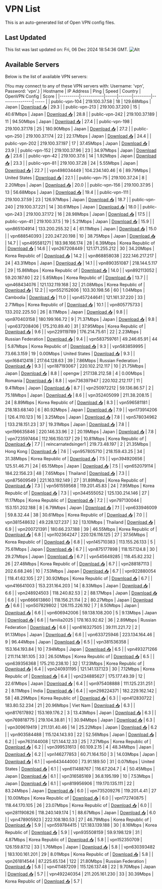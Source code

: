 # VPN List

This is an auto-generated list of Open VPN config files.

## Last Updated

This list was last updated on: Fri, 06 Dec 2024 18:54:36 GMT.
![Alt](https://repobeats.axiom.co/api/embed/186b98318ef1479477931607c1ad7d823f12451f.svg "Repobeats analytics image")

## Available Servers

Below is the list of available VPN servers:

(You may connect to any of these VPN servers with: Username: 'vpn', Password: 'vpn'.)
| Hostname | IP Address | Ping | Speed | Country | OpenVPN Config | Score |
|----------|------------|------|-------|---------|----------------| ----- |
| public-vpn-104 | 219.100.37.58 | 18 | 129.68Mbps | Japan | [Download 📥](./configs/server_0_JP.ovpn) | 29.3 |
| public-vpn-213 | 219.100.37.200 | 15 | 40.61Mbps | Japan | [Download 📥](./configs/server_1_JP.ovpn) | 28.8 |
| public-vpn-242 | 219.100.37.189 | 11 | 94.50Mbps | Japan | [Download 📥](./configs/server_2_JP.ovpn) | 27.4 |
| public-vpn-198 | 219.100.37.178 | 25 | 180.90Mbps | Japan | [Download 📥](./configs/server_3_JP.ovpn) | 27.2 |
| public-vpn-250 | 219.100.37.174 | 22 | 22.17Mbps | Japan | [Download 📥](./configs/server_4_JP.ovpn) | 24.4 |
| public-vpn-202 | 219.100.37.197 | 17 | 37.45Mbps | Japan | [Download 📥](./configs/server_5_JP.ovpn) | 23.9 |
| public-vpn-152 | 219.100.37.96 | 23 | 34.97Mbps | Japan | [Download 📥](./configs/server_6_JP.ovpn) | 23.6 |
| public-vpn-42 | 219.100.37.6 | 14 | 1.92Mbps | Japan | [Download 📥](./configs/server_7_JP.ovpn) | 23.3 |
| public-vpn-81 | 219.100.37.28 | 24 | 5.55Mbps | Japan | [Download 📥](./configs/server_8_JP.ovpn) | 22.7 |
| vpn498034449 | 104.234.140.46 | 6 | 89.79Mbps | United States | [Download 📥](./configs/server_9_US.ovpn) | 22.1 |
| public-vpn-75 | 219.100.37.24 | 8 | 2.20Mbps | Japan | [Download 📥](./configs/server_10_JP.ovpn) | 20.0 |
| public-vpn-156 | 219.100.37.95 | 13 | 56.68Mbps | Japan | [Download 📥](./configs/server_11_JP.ovpn) | 19.4 |
| public-vpn-111 | 219.100.37.59 | 23 | 126.97Mbps | Japan | [Download 📥](./configs/server_12_JP.ovpn) | 18.7 |
| public-vpn-240 | 219.100.37.221 | 14 | 30.61Mbps | Japan | [Download 📥](./configs/server_13_JP.ovpn) | 18.0 |
| public-vpn-243 | 219.100.37.172 | 16 | 28.98Mbps | Japan | [Download 📥](./configs/server_14_JP.ovpn) | 17.5 |
| public-vpn-41 | 219.100.37.5 | 19 | 5.21Mbps | Japan | [Download 📥](./configs/server_15_JP.ovpn) | 15.9 |
| vpn865104914 | 133.200.255.32 | 4 | 61.11Mbps | Japan | [Download 📥](./configs/server_16_JP.ovpn) | 15.0 |
| vpn688540393 | 220.247.20.198 | 10 | 38.75Mbps | Japan | [Download 📥](./configs/server_17_JP.ovpn) | 14.7 |
| vpn495581271 | 183.98.166.174 | 28 | 6.39Mbps | Korea Republic of | [Download 📥](./configs/server_18_KR.ovpn) | 14.6 |
| vpn267208449 | 121.171.255.212 | 30 | 34.20Mbps | Korea Republic of | [Download 📥](./configs/server_19_KR.ovpn) | 14.2 |
| vpn868858038 | 222.146.217.217 | 24 | 43.31Mbps | Japan | [Download 📥](./configs/server_20_JP.ovpn) | 14.1 |
| vpn890351087 | 218.144.5.117 | 29 | 15.86Mbps | Korea Republic of | [Download 📥](./configs/server_21_KR.ovpn) | 14.0 |
| vpn892113052 | 59.20.187.60 | 22 | 5.85Mbps | Korea Republic of | [Download 📥](./configs/server_22_KR.ovpn) | 13.7 |
| vpn468434076 | 121.132.119.168 | 32 | 21.08Mbps | Korea Republic of | [Download 📥](./configs/server_23_KR.ovpn) | 12.2 |
| vpn552152606 | 103.30.198.56 | 60 | 1.04Mbps | Cambodia | [Download 📥](./configs/server_24_KH.ovpn) | 11.0 |
| vpn457244641 | 121.161.37.220 | 33 | 2.71Mbps | Korea Republic of | [Download 📥](./configs/server_25_KR.ovpn) | 10.1 |
| vpn805775733 | 133.202.225.50 | 26 | 8.11Mbps | Japan | [Download 📥](./configs/server_26_JP.ovpn) | 9.8 |
| vpn970403158 | 180.199.166.72 | 9 | 71.37Mbps | Japan | [Download 📥](./configs/server_27_JP.ovpn) | 9.8 |
| vpn637208406 | 175.210.89.40 | 31 | 37.95Mbps | Korea Republic of | [Download 📥](./configs/server_28_KR.ovpn) | 9.6 |
| vpn229119789 | 176.214.75.61 | 22 | 2.23Mbps | Russian Federation | [Download 📥](./configs/server_29_RU.ovpn) | 9.4 |
| vpn583759761 | 49.246.65.91 | 44 | 5.87Mbps | Korea Republic of | [Download 📥](./configs/server_30_KR.ovpn) | 9.3 |
| vpn583859995 | 73.66.3.159 | 19 | 0.00Mbps | United States | [Download 📥](./configs/server_31_US.ovpn) | 9.3 |
| vpn168412418 | 217.64.128.63 | 39 | 7.86Mbps | Russian Federation | [Download 📥](./configs/server_32_RU.ovpn) | 9.3 |
| vpn187193067 | 220.102.212.117 | 10 | 21.75Mbps | Japan | [Download 📥](./configs/server_33_JP.ovpn) | 8.8 |
| opengw | 217.138.212.58 | 4 | 0.00Mbps | Romania | [Download 📥](./configs/server_34_RO.ovpn) | 8.8 |
| vpn736397947 | 220.102.212.117 | 11 | 9.41Mbps | Japan | [Download 📥](./configs/server_35_JP.ovpn) | 8.7 |
| vpn250972212 | 59.136.86.57 | 2 | 75.18Mbps | Japan | [Download 📥](./configs/server_36_JP.ovpn) | 8.6 |
| vpn352405099 | 211.38.208.15 | 24 | 8.89Mbps | Korea Republic of | [Download 📥](./configs/server_37_KR.ovpn) | 8.3 |
| vpn596581181 | 218.183.68.140 | 6 | 80.92Mbps | Japan | [Download 📥](./configs/server_38_JP.ovpn) | 7.9 |
| vpn173914206 | 126.4.110.123 | 16 | 3.25Mbps | Japan | [Download 📥](./configs/server_39_JP.ovpn) | 7.8 |
| vpn578034962 | 133.218.151.23 | 37 | 19.31Mbps | Japan | [Download 📥](./configs/server_40_JP.ovpn) | 7.8 |
| vpn196635846 | 220.146.33.96 | 2 | 20.19Mbps | Japan | [Download 📥](./configs/server_41_JP.ovpn) | 7.8 |
| vpn723597464 | 112.166.150.137 | 29 | 10.81Mbps | Korea Republic of | [Download 📥](./configs/server_42_KR.ovpn) | 7.7 |
| reincarnatedsinger1 | 219.73.48.197 | 2 | 21.35Mbps | Hong Kong | [Download 📥](./configs/server_43_HK.ovpn) | 7.6 |
| vpn957805710 | 218.159.43.25 | 34 | 31.38Mbps | Korea Republic of | [Download 📥](./configs/server_44_KR.ovpn) | 7.5 |
| vpn394920656 | 125.51.46.71 | 24 | 65.15Mbps | Japan | [Download 📥](./configs/server_45_JP.ovpn) | 7.5 |
| vpn652079114 | 184.22.156.23 | 48 | 7.65Mbps | Thailand | [Download 📥](./configs/server_46_TH.ovpn) | 7.3 |
| vpn875609549 | 221.163.192.149 | 27 | 31.89Mbps | Korea Republic of | [Download 📥](./configs/server_47_KR.ovpn) | 7.3 |
| vpn561559568 | 119.201.45.83 | 24 | 7.95Mbps | Korea Republic of | [Download 📥](./configs/server_48_KR.ovpn) | 7.3 |
| vpn344555052 | 125.130.214.146 | 27 | 11.17Mbps | Korea Republic of | [Download 📥](./configs/server_49_KR.ovpn) | 7.2 |
| vpn797130044 | 153.151.202.188 | 8 | 6.79Mbps | Japan | [Download 📥](./configs/server_50_JP.ovpn) | 7.1 |
| vpn633946009 | 59.8.32.44 | 38 | 30.61Mbps | Korea Republic of | [Download 📥](./configs/server_51_KR.ovpn) | 7.0 |
| vpn381548632 | 49.228.127.237 | 32 | 13.10Mbps | Thailand | [Download 📥](./configs/server_52_TH.ovpn) | 6.9 |
| vpn200721391 | 180.66.237.188 | 39 | 46.55Mbps | Korea Republic of | [Download 📥](./configs/server_53_KR.ovpn) | 6.8 |
| vpn102364247 | 220.126.116.125 | 27 | 37.56Mbps | Korea Republic of | [Download 📥](./configs/server_54_KR.ovpn) | 6.8 |
| vpn145710383 | 113.155.26.133 | 5 | 75.61Mbps | Japan | [Download 📥](./configs/server_55_JP.ovpn) | 6.7 |
| vpn875177898 | 118.157.124.8 | 30 | 29.27Mbps | Japan | [Download 📥](./configs/server_56_JP.ovpn) | 6.7 |
| vpn545649285 | 118.45.82.232 | 26 | 27.48Mbps | Korea Republic of | [Download 📥](./configs/server_57_KR.ovpn) | 6.7 |
| vpn288187113 | 202.6.68.246 | 10 | 7.53Mbps | Japan | [Download 📥](./configs/server_58_JP.ovpn) | 6.7 |
| vpn922880054 | 118.41.62.105 | 27 | 30.92Mbps | Korea Republic of | [Download 📥](./configs/server_59_KR.ovpn) | 6.7 |
| vpn416641003 | 153.231.164.203 | 14 | 8.33Mbps | Japan | [Download 📥](./configs/server_60_JP.ovpn) | 6.6 |
| vpn248924503 | 118.240.82.53 | 2 | 88.17Mbps | Japan | [Download 📥](./configs/server_61_JP.ovpn) | 6.6 |
| vpn666613860 | 118.156.21.114 | 2 | 80.27Mbps | Japan | [Download 📥](./configs/server_62_JP.ovpn) | 6.6 |
| vpn507829802 | 126.115.226.192 | 7 | 8.50Mbps | Japan | [Download 📥](./configs/server_63_JP.ovpn) | 6.6 |
| vpn606942006 | 59.138.108.200 | 5 | 9.13Mbps | Japan | [Download 📥](./configs/server_64_JP.ovpn) | 6.6 |
| familia2025 | 178.163.92.62 | 36 | 2.89Mbps | Russian Federation | [Download 📥](./configs/server_65_RU.ovpn) | 6.6 |
| vpn616327505 | 39.111.221.72 | 2 | 91.13Mbps | Japan | [Download 📥](./configs/server_66_JP.ovpn) | 6.6 |
| vpn633725946 | 223.134.164.46 | 9 | 96.44Mbps | Japan | [Download 📥](./configs/server_67_JP.ovpn) | 6.5 |
| vpn381536358 | 153.164.193.84 | 10 | 7.94Mbps | Japan | [Download 📥](./configs/server_68_JP.ovpn) | 6.5 |
| vpn493271266 | 211.114.181.105 | 33 | 26.50Mbps | Korea Republic of | [Download 📥](./configs/server_69_KR.ovpn) | 6.5 |
| vpn639356368 | 175.210.238.10 | 32 | 17.23Mbps | Korea Republic of | [Download 📥](./configs/server_70_KR.ovpn) | 6.4 |
| vpn240931195 | 121.141.137.123 | 30 | 7.12Mbps | Korea Republic of | [Download 📥](./configs/server_71_KR.ovpn) | 6.4 |
| vpn234885627 | 175.177.49.39 | 12 | 22.61Mbps | Japan | [Download 📥](./configs/server_72_JP.ovpn) | 6.4 |
| vpn975408888 | 111.125.231.251 | 2 | 8.11Mbps | India | [Download 📥](./configs/server_73_IN.ovpn) | 6.4 |
| vpn298224371 | 182.229.162.142 | 58 | 48.29Mbps | Korea Republic of | [Download 📥](./configs/server_74_KR.ovpn) | 6.3 |
| vpn412830722 | 183.80.52.234 | 21 | 20.96Mbps | Viet Nam | [Download 📥](./configs/server_75_VN.ovpn) | 6.3 |
| vpn817617892 | 153.169.176.2 | 3 | 13.43Mbps | Japan | [Download 📥](./configs/server_76_JP.ovpn) | 6.3 |
| vpn769818775 | 219.104.38.81 | 1 | 30.94Mbps | Japan | [Download 📥](./configs/server_77_JP.ovpn) | 6.3 |
| vpn309619419 | 211.131.40.46 | 14 | 25.22Mbps | Japan | [Download 📥](./configs/server_78_JP.ovpn) | 6.2 |
| vpn903584488 | 115.124.143.93 | 22 | 52.56Mbps | Japan | [Download 📥](./configs/server_79_JP.ovpn) | 6.2 |
| vpn763144008 | 121.144.12.33 | 25 | 7.27Mbps | Korea Republic of | [Download 📥](./configs/server_80_KR.ovpn) | 6.2 |
| vpn399531613 | 60.109.2.15 | 4 | 48.34Mbps | Japan | [Download 📥](./configs/server_81_JP.ovpn) | 6.2 |
| vpn146277853 | 60.71.164.150 | 3 | 14.03Mbps | Japan | [Download 📥](./configs/server_82_JP.ovpn) | 6.1 |
| vpn643444000 | 73.91.189.50 | 31 | 0.07Mbps | United States | [Download 📥](./configs/server_83_US.ovpn) | 6.1 |
| vpn611488767 | 116.67.204.7 | 4 | 50.45Mbps | Japan | [Download 📥](./configs/server_84_JP.ovpn) | 6.1 |
| vpn316585169 | 36.8.195.199 | 10 | 7.53Mbps | Japan | [Download 📥](./configs/server_85_JP.ovpn) | 6.1 |
| vpn819956906 | 119.170.135.111 | 22 | 83.24Mbps | Japan | [Download 📥](./configs/server_86_JP.ovpn) | 6.0 |
| vpn735209276 | 119.201.4.41 | 27 | 10.00Mbps | Korea Republic of | [Download 📥](./configs/server_87_KR.ovpn) | 6.0 |
| vpn172740875 | 118.44.170.105 | 26 | 23.07Mbps | Korea Republic of | [Download 📥](./configs/server_88_KR.ovpn) | 6.0 |
| vpn281190826 | 118.240.149.174 | 1 | 88.67Mbps | Japan | [Download 📥](./configs/server_89_JP.ovpn) | 6.0 |
| vpn478905923 | 222.108.180.53 | 27 | 46.79Mbps | Korea Republic of | [Download 📥](./configs/server_90_KR.ovpn) | 5.9 |
| vpn559784415 | 121.183.139.188 | 30 | 8.16Mbps | Korea Republic of | [Download 📥](./configs/server_91_KR.ovpn) | 5.9 |
| vpn935508159 | 59.9.198.129 | 31 | 4.87Mbps | Korea Republic of | [Download 📥](./configs/server_92_KR.ovpn) | 5.8 |
| vpn152350709 | 126.159.87.12 | 33 | 1.76Mbps | Japan | [Download 📥](./configs/server_93_JP.ovpn) | 5.8 |
| vpn630393482 | 183.100.161.201 | 29 | 8.01Mbps | Korea Republic of | [Download 📥](./configs/server_94_KR.ovpn) | 5.8 |
| vpn261814544 | 87.225.65.134 | 122 | 21.80Mbps | Russian Federation | [Download 📥](./configs/server_95_RU.ovpn) | 5.8 |
| vpn411487209 | 115.126.137.48 | 22 | 9.70Mbps | Japan | [Download 📥](./configs/server_96_JP.ovpn) | 5.7 |
| vpn492240354 | 211.205.161.230 | 33 | 30.39Mbps | Korea Republic of | [Download 📥](./configs/server_97_KR.ovpn) | 5.7 |
